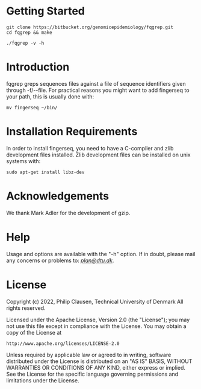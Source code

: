 # Getting Started #

```
git clone https://bitbucket.org/genomicepidemiology/fqgrep.git
cd fqgrep && make

./fqgrep -v -h
```

# Introduction #
fqgrep greps sequences files against a file of sequence identifiers given through -f/--file.
For practical reasons you might want to add fingerseq to your path, this is usually done with:

```
mv fingerseq ~/bin/
```

# Installation Requirements #
In order to install fingerseq, you need to have a C-compiler and zlib development files installed.
Zlib development files can be installed on unix systems with:
```
sudo apt-get install libz-dev
```

# Acknowledgements #
We thank Mark Adler for the development of gzip.

# Help #
Usage and options are available with the "-h" option. If in doubt, please mail any concerns or 
problems to: *plan@dtu.dk*.

# License #
Copyright (c) 2022, Philip Clausen, Technical University of Denmark
All rights reserved.

Licensed under the Apache License, Version 2.0 (the "License");
you may not use this file except in compliance with the License.
You may obtain a copy of the License at

	http://www.apache.org/licenses/LICENSE-2.0

Unless required by applicable law or agreed to in writing, software
distributed under the License is distributed on an "AS IS" BASIS,
WITHOUT WARRANTIES OR CONDITIONS OF ANY KIND, either express or implied.
See the License for the specific language governing permissions and
limitations under the License.
